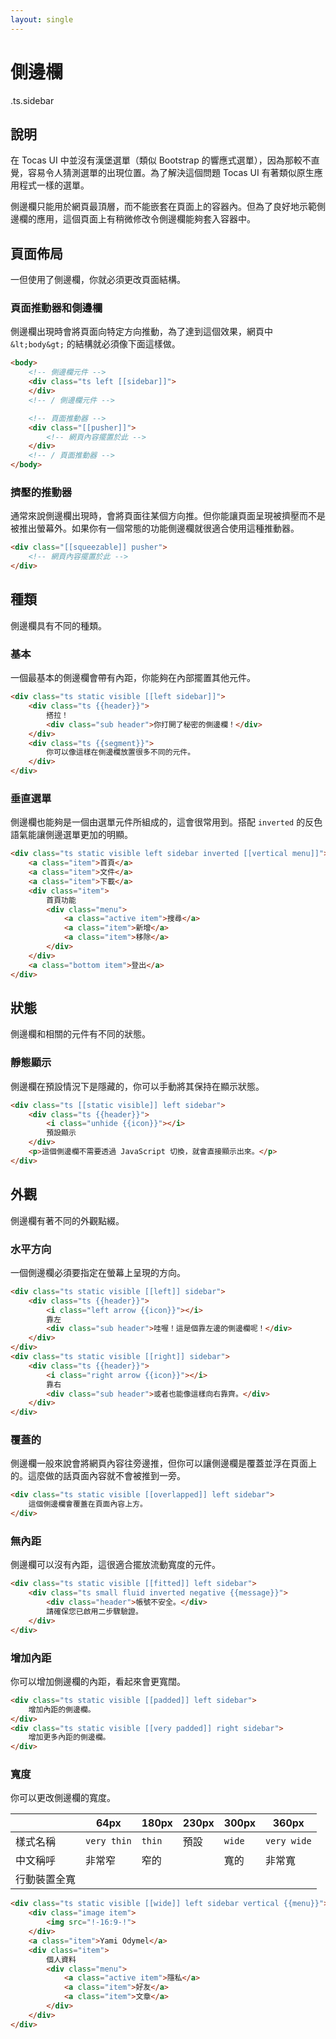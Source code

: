 ```yaml
---
layout: single
---
```


# 側邊欄

.ts.sidebar

## 說明

在 Tocas UI 中並沒有漢堡選單（類似 Bootstrap 的響應式選單），因為那較不直覺，容易令人猜測選單的出現位置。為了解決這個問題 Tocas UI 有著類似原生應用程式一樣的選單。

側邊欄只能用於網頁最頂層，而不能嵌套在頁面上的容器內。但為了良好地示範側邊欄的應用，這個頁面上有稍微修改令側邊欄能夠套入容器中。

## 頁面佈局

一但使用了側邊欄，你就必須更改頁面結構。

### 頁面推動器和側邊欄

側邊欄出現時會將頁面向特定方向推動，為了達到這個效果，網頁中 `&lt;body&gt;` 的結構就必須像下面這樣做。

```html
<body>
    <!-- 側邊欄元件 -->
    <div class="ts left [[sidebar]]">
    </div>
    <!-- / 側邊欄元件 -->

    <!-- 頁面推動器 -->
    <div class="[[pusher]]">
        <!-- 網頁內容擺置於此 -->
    </div>
    <!-- / 頁面推動器 -->
</body>
```

### 擠壓的推動器

通常來說側邊欄出現時，會將頁面往某個方向推。但你能讓頁面呈現被擠壓而不是被推出螢幕外。如果你有一個常態的功能側邊欄就很適合使用這種推動器。

```html
<div class="[[squeezable]] pusher">
    <!-- 網頁內容擺置於此 -->
</div>
```

## 種類

側邊欄具有不同的種類。

### 基本

一個最基本的側邊欄會帶有內距，你能夠在內部擺置其他元件。

```html
<div class="ts static visible [[left sidebar]]">
    <div class="ts {{header}}">
        搭拉！
        <div class="sub header">你打開了秘密的側邊欄！</div>
    </div>
    <div class="ts {{segment}}">
        你可以像這樣在側邊欄放置很多不同的元件。
    </div>
</div>
```

### 垂直選單

側邊欄也能夠是一個由選單元件所組成的，這會很常用到。搭配 `inverted` 的反色語氣能讓側邊選單更加的明顯。

```html
<div class="ts static visible left sidebar inverted [[vertical menu]]">
    <a class="item">首頁</a>
    <a class="item">文件</a>
    <a class="item">下載</a>
    <div class="item">
        首頁功能
        <div class="menu">
            <a class="active item">搜尋</a>
            <a class="item">新增</a>
            <a class="item">移除</a>
        </div>
    </div>
    <a class="bottom item">登出</a>
</div>
```

## 狀態

側邊欄和相關的元件有不同的狀態。

### 靜態顯示

側邊欄在預設情況下是隱藏的，你可以手動將其保持在顯示狀態。

```html
<div class="ts [[static visible]] left sidebar">
    <div class="ts {{header}}">
        <i class="unhide {{icon}}"></i>
        預設顯示
    </div>
    <p>這個側邊欄不需要透過 JavaScript 切換，就會直接顯示出來。</p>
</div>
```

## 外觀

側邊欄有著不同的外觀點綴。

### 水平方向

一個側邊欄必須要指定在螢幕上呈現的方向。

```html
<div class="ts static visible [[left]] sidebar">
    <div class="ts {{header}}">
        <i class="left arrow {{icon}}"></i>
        靠左
        <div class="sub header">哇喔！這是個靠左邊的側邊欄呢！</div>
    </div>
</div>
<div class="ts static visible [[right]] sidebar">
    <div class="ts {{header}}">
        <i class="right arrow {{icon}}"></i>
        靠右
        <div class="sub header">或者也能像這樣向右靠齊。</div>
    </div>
</div>
```

### 覆蓋的

側邊欄一般來說會將網頁內容往旁邊推，但你可以讓側邊欄是覆蓋並浮在頁面上的。這麼做的話頁面內容就不會被推到一旁。

```html
<div class="ts static visible [[overlapped]] left sidebar">
    這個側邊欄會覆蓋在頁面內容上方。
</div>
```

### 無內距

側邊欄可以沒有內距，這很適合擺放流動寬度的元件。

```html
<div class="ts static visible [[fitted]] left sidebar">
    <div class="ts small fluid inverted negative {{message}}">
        <div class="header">帳號不安全。</div>
        請確保您已啟用二步驟驗證。
    </div>
</div>
```

### 增加內距

你可以增加側邊欄的內距，看起來會更寬闊。

```html
<div class="ts static visible [[padded]] left sidebar">
    增加內距的側邊欄。
</div>
<div class="ts static visible [[very padded]] right sidebar">
    增加更多內距的側邊欄。
</div>
```

### 寬度

你可以更改側邊欄的寬度。

|              | 64px                   | 180px                   | 230px                 | 300px                                | 360px                               |
|--------------|------------------------|-------------------------|-----------------------|--------------------------------------|-------------------------------------|
| 樣式名稱      | `very thin`             | `thin`                 | 預設                    | `wide`                              | `very wide`                         |
| 中文稱呼      | 非常窄                   | 窄的                    |                        | 寬的                                 | 非常寬                               |
| 行動裝置全寬   | <i class="x icon"></i>  | <i class="x icon"></i> | <i class="x icon"></i> | <i class="positive check icon"></i> | <i class="positive check icon"></i> |


```html
<div class="ts static visible [[wide]] left sidebar vertical {{menu}}">
    <div class="image item">
        <img src="!-16:9-!">
    </div>
    <a class="item">Yami Odymel</a>
    <div class="item">
        個人資料
        <div class="menu">
            <a class="active item">隱私</a>
            <a class="item">好友</a>
            <a class="item">文章</a>
        </div>
    </div>
</div>
```